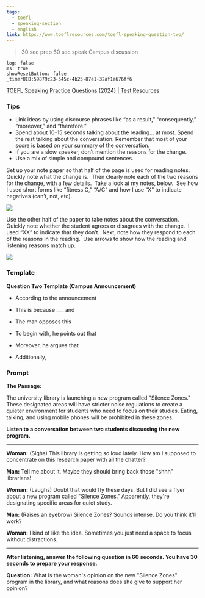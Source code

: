 ```yaml
---
tags:
  - toefl
  - speaking-section
  - english
link: https://www.toeflresources.com/toefl-speaking-question-two/
---
```

>30 sec prep
>60 sec speak
>Campus discussion

```timer
log: false
ms: true
showResetButton: false
_timerUID:59879c23-545c-4b25-87e1-32af1a676ff6
```

[TOEFL Speaking Practice Questions (2024) | Test Resources](https://www.toeflresources.com/speaking-section/toefl-speaking-samples/)


### Tips

- Link ideas by using discourse phrases like “as a result,” “consequently,” “moreover,” and “therefore.”
- Spend about 10-15 seconds talking about the reading… at most. Spend the rest talking about the conversation. Remember that most of your score is based on your summary of the conversation.
- If you are a slow speaker, don’t mention the reasons for the change.
- Use a mix of simple and compound sentences.


Set up your note paper so that half of the page is used for reading notes.  Quickly note what the change is.  Then clearly note each of the two reasons for the change, with a few details.  Take a look at my notes, below.  See how I used short forms like “fitness C,” “A/C” and how I use “X” to indicate negatives (can’t, not, etc).

[![](https://sp-ao.shortpixel.ai/client/to_auto,q_lossy,ret_img,w_554,h_380/https://www.toeflresources.com/wp-content/uploads/2023/01/speak2notes-1024x702.jpg)](https://www.toeflresources.com/wp-content/uploads/2023/01/speak2notes-scaled.jpg)


Use the other half of the paper to take notes about the conversation.  Quickly note whether the student agrees or disagrees with the change.  I used “XX” to indicate that they don’t.  Next, note how they respond to each of the reasons in the reading.  Use arrows to show how the reading and listening reasons match up.

[![](https://sp-ao.shortpixel.ai/client/to_auto,q_lossy,ret_img,w_555,h_375/https://www.toeflresources.com/wp-content/uploads/2023/01/speak2notesb-1024x692.jpg)](https://www.toeflresources.com/wp-content/uploads/2023/01/speak2notesb-scaled.jpg)


### Template

**Question Two Template (Campus Announcement)**


- According to the announcement
- This is because ___ and

- The man opposes this

- To begin with, he points out that
- Moreover, he argues that
- Additionally, 




### Prompt


**The Passage:**

The university library is launching a new program called "Silence Zones." These designated areas will have stricter noise regulations to create a quieter environment for students who need to focus on their studies. Eating, talking, and using mobile phones will be prohibited in these zones.

**Listen to a conversation between two students discussing the new program.**

---
**Woman:** (Sighs) This library is getting so loud lately. How am I supposed to concentrate on this research paper with all the chatter?

**Man:** Tell me about it. Maybe they should bring back those "shhh" librarians!

**Woman:** (Laughs) Doubt that would fly these days. But I did see a flyer about a new program called "Silence Zones." Apparently, they're designating specific areas for quiet study.

**Man:** (Raises an eyebrow) Silence Zones? Sounds intense. Do you think it'll work?

**Woman:** I kind of like the idea. Sometimes you just need a space to focus without distractions.

---


**After listening, answer the following question in 60 seconds. You have 30 seconds to prepare your response.**

**Question:** What is the woman's opinion on the new "Silence Zones" program in the library, and what reasons does she give to support her opinion?
